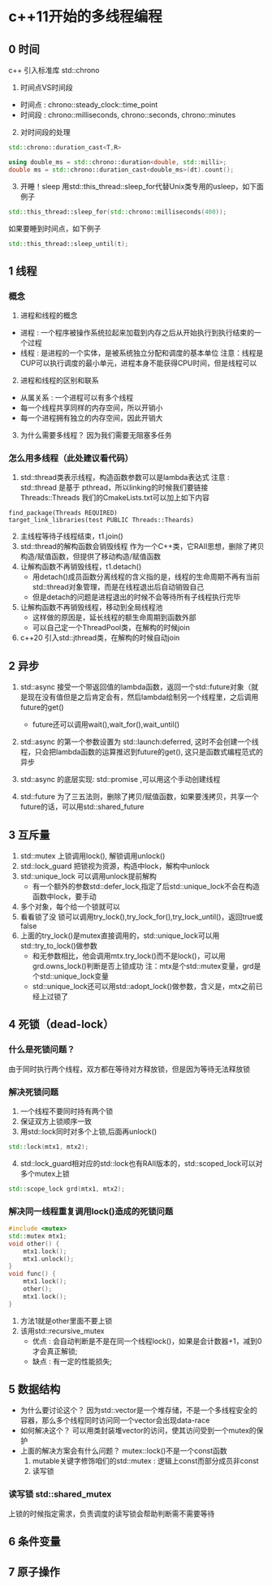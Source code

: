 # c++11开始的多线程编程

## 0 时间
c++ 引入标准库 std::chrono
1.  时间点VS时间段
* 时间点 : chrono::steady_clock::time_point
* 时间段 : chrono::milliseconds, chrono::seconds, chrono::minutes
2. 对时间段的处理 
```C++
std::chrono::duration_cast<T,R>
```
```C++
using double_ms = std::chrono::duration<double, std::milli>;
double ms = std::chrono::duration_cast<double_ms>(dt).count();
```
3. 开睡！sleep
用std::this_thread::sleep_for代替Unix类专用的usleep，如下面例子
```C++
std::this_thread::sleep_for(std::chrono::milliseconds(400));
```
如果要睡到时间点，如下例子
```C++
std::this_thread::sleep_until(t);
```
## 1 线程
### 概念
1. 进程和线程的概念
* 进程 : 一个程序被操作系统拉起来加载到内存之后从开始执行到执行结束的一个过程 
* 线程 : 是进程的一个实体，是被系统独立分配和调度的基本单位
注意：线程是CUP可以执行调度的最小单元，进程本身不能获得CPU时间，但是线程可以
2. 进程和线程的区别和联系
* 从属关系 : 一个进程可以有多个线程
* 每一个线程共享同样的内存空间，所以开销小
* 每一个进程拥有独立的内存空间，因此开销大
3. 为什么需要多线程？
因为我们需要无阻塞多任务

### 怎么用多线程（此处建议看代码）
1. std::thread类表示线程，构造函数参数可以是lambda表达式
注意 : std::thread 是基于 pthread，所以linking的时候我们要链接Threads::Threads
我们的CmakeLists.txt可以加上如下内容
```
find_package(Threads REQUIRED)
target_link_libraries(test PUBLIC Threads::Theards)
```
2. 主线程等待子线程结束，t1.join()
3. std::thread的解构函数会销毁线程
作为一个C++类，它RAII思想，删除了拷贝构造/赋值函数，但提供了移动构造/赋值函数
4. 让解构函数不再销毁线程，t1.detach()
   * 用detach()成员函数分离线程的含义指的是，线程的生命周期不再有当前std::thread对象管理，而是在线程退出后自动销毁自己
   * 但是detach的问题是进程退出的时候不会等待所有子线程执行完毕
5. 让解构函数不再销毁线程，移动到全局线程池
   * 这样做的原因是，延长线程的额生命周期到函数外部
   * 可以自己定一个ThreadPool类，在解构的时候join
6. c++20 引入std::jthread类，在解构的时候自动join

## 2 异步
1. std::async 接受一个带返回值的lambda函数，返回一个std::future对象（就是现在没有值但是之后肯定会有，然后lambda绘制另一个线程里，之后调用future的get()
   * future还可以调用wait(),wait_for(),wait_until()

2. std::async 的第一个参数设置为 std::launch:deferred, 这时不会创建一个线程，只会把lambda函数的运算推迟到future的get(), 这只是函数式编程范式的异步
3. std::async 的底层实现: std::promise ,可以用这个手动创建线程
4. std::future 为了三五法则，删除了拷贝/赋值函数，如果要浅拷贝，共享一个future的话，可以用std::shared_future
   
## 3 互斥量
1. std::mutex 上锁调用lock(), 解锁调用unlock()
2. std::lock_guard 把锁视为资源，构造中lock，解构中unlock
3. std::unique_lock 可以调用unlock提前解构
   * 有一个额外的参数std::defer_lock,指定了后std::unique_lock不会在构造函数中lock，要手动
3. 多个对象，每个给一个锁就可以
4. 看看锁了没 锁可以调用try_lock(),try_lock_for(),try_lock_until()，返回true或false
5. 上面的try_lock()是mutex直接调用的，std::unique_lock可以用std::try_to_lock()做参数
   * 和无参数相比，他会调用mtx.try_lock()而不是lock()，可以用grd.owns_lock()判断是否上锁成功
注：mtx是个std::mutex变量，grd是个std::unique_lock变量
   * std::unique_lock还可以用std::adopt_lock()做参数，含义是，mtx之前已经上过锁了

## 4 死锁（dead-lock）
### 什么是死锁问题？
   由于同时执行两个线程，双方都在等待对方释放锁，但是因为等待无法释放锁
### 解决死锁问题
1. 一个线程不要同时持有两个锁
2. 保证双方上锁顺序一致
3. 用std::lock同时对多个上锁,后面再unlock()
```C++
std::lock(mtx1, mtx2);
```
4. std::lock_guard相对应的std::lock也有RAII版本的，std::scoped_lock可以对多个mutex上锁
```C++
std::scope_lock grd(mtx1, mtx2);
```
### 解决同一线程重复调用lock()造成的死锁问题
```C++
#include <mutex>
std::mutex mtx1;
void other() {
    mtx1.lock();
    mtx1.unlock();
}
void func() {
    mtx1.lock();
    other();
    mtx1.lock();
}
```
1. 方法1就是other里面不要上锁
2. 该用std::recursive_mutex
   * 优点 : 会自动判断是不是在同一个线程lock()，如果是会计数器+1，减到0才会真正解锁;
   * 缺点 : 有一定的性能损失;

## 5 数据结构
* 为什么要讨论这个？
  因为std::vector是一个堆存储，不是一个多线程安全的容器，那么多个线程同时访问同一个vector会出现data-race
* 如何解决这个？
  可以用类封装堆vector的访问，使其访问受到一个mutex的保护
* 上面的解决方案会有什么问题？
  mutex::lock()不是一个const函数
  1. mutable关键字修饰咱们的std::mutex : 逻辑上const而部分成员非const
  2. 读写锁
### 读写锁 std::shared_mutex
上锁的时候指定需求，负责调度的读写锁会帮助判断需不需要等待

## 6 条件变量
## 7 原子操作
